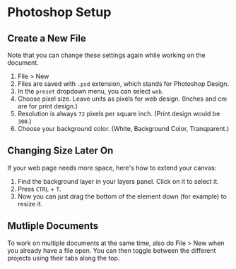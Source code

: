 # Photoshop Setup

## Create a New File

Note that you can change these settings again while working on the document.

1. File > New
2. Files are saved with `.psd` extension, which stands for Photoshop Design.
3. In the `preset` dropdown menu, you can select `web`.
4. Choose pixel size. Leave units as pixels for web design. (Inches and cm are for print design.)
5. Resolution is always `72` pixels per square inch. (Print design would be `300`.)
6. Choose your background color. (White, Background Color, Transparent.)

## Changing Size Later On

If your web page needs more space, here's how to extend your canvas:

1. Find the background layer in your layers panel. Click on it to select it.
2. Press `CTRL` + `T`.
3. Now you can just drag the bottom of the element down (for example) to resize it.

## Mutliple Documents

To work on multiple documents at the same time, also do File > New when you already have a file open. You can then toggle between the different projects using their tabs along the top.